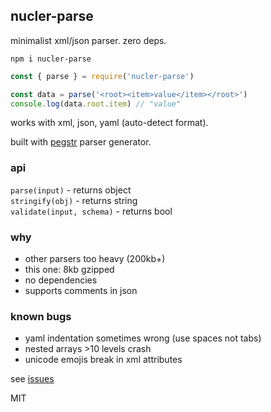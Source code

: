 ## nucler-parse

minimalist xml/json parser. zero deps.

```
npm i nucler-parse
```

```javascript
const { parse } = require('nucler-parse')

const data = parse('<root><item>value</item></root>')
console.log(data.root.item) // "value"
```

works with xml, json, yaml (auto-detect format).

built with [pegstr](https://pegstr.io) parser generator.

### api

`parse(input)` - returns object  
`stringify(obj)` - returns string  
`validate(input, schema)` - returns bool

### why

- other parsers too heavy (200kb+)
- this one: 8kb gzipped
- no dependencies
- supports comments in json

### known bugs

- yaml indentation sometimes wrong (use spaces not tabs)
- nested arrays >10 levels crash
- unicode emojis break in xml attributes

see [issues](https://github.com/parse-tools/nucler-parse/issues)

MIT
